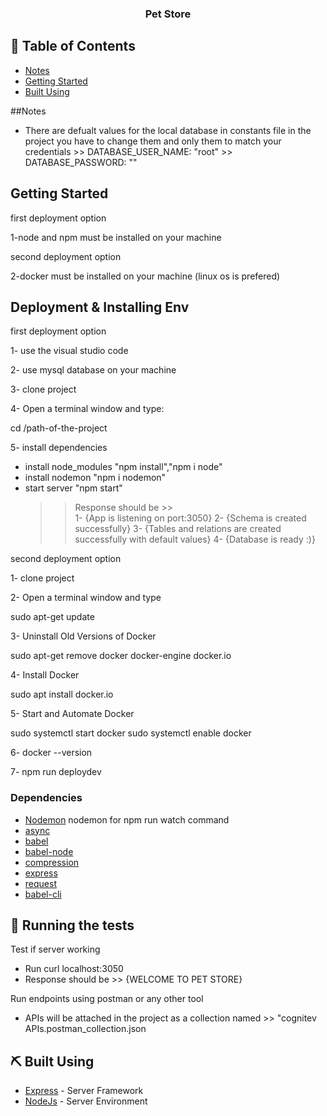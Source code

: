 <h3 align="center">
<b>Pet Store</b></h3>

## 📝 Table of Contents

<!-- - [About](#about) -->
- [Notes](#Notes)
- [Getting Started](#getting_started)
- [Built Using](#built_using)

##Notes

- There are defualt values for the local database in constants file in the project
  you have to change them and only them to match your credentials 
                            >>  DATABASE_USER_NAME: "root"
                            >>  DATABASE_PASSWORD: ""

## Getting Started

first deployment option

1-node and npm must be installed on your machine

second deployment option

2-docker must be installed on your machine (linux os is prefered)

## Deployment & Installing Env

first deployment option

1- use the visual studio code 

2- use mysql database on your machine

3- clone project

4- Open a terminal window and type:

  cd /path-of-the-project

5- install dependencies

   - install node_modules "npm install","npm i node"
   - install nodemon "npm i nodemon"
   - start server "npm start"
      >> Response should be >>  
                       1- {App is listening on port:3050}
                       2- {Schema is created successfully}
                       3- {Tables and relations are created successfully with default values}
                       4- {Database is ready :)} 


second deployment option

1- clone project

2- Open a terminal window and type

  sudo apt-get update

3- Uninstall Old Versions of Docker

  sudo apt-get remove docker docker-engine docker.io

4- Install Docker

  sudo apt install docker.io

5- Start and Automate Docker

  sudo systemctl start docker
  sudo systemctl enable docker

6- docker --version

7- npm run deploydev 

### Dependencies

- [Nodemon](https://nodemon.io/) nodemon for npm run watch command
- [async](https://www.npmjs.com/package/async)
- [babel](https://www.npmjs.com/package/babel-install)
- [babel-node](https://www.npmjs.com/package/babel-node)
- [compression](https://www.npmjs.com/package/compression)
- [express](https://expressjs.com/)
- [request](https://www.npmjs.com/package/request)
- [babel-cli](https://www.npmjs.com/package/babel-cli)

## 🔧 Running the tests <a name = "tests"></a>

Test if server working
  - Run curl localhost:3050
  - Response should be >> {WELCOME TO PET STORE}

Run endpoints using postman or any other tool 
  - APIs will be attached in the project as a collection 
    named >> "cognitev APIs.postman_collection.json

## ⛏️ Built Using <a name = "built_using"></a>

- [Express](https://expressjs.com/) - Server Framework
- [NodeJs](https://nodejs.org/en/) - Server Environment
